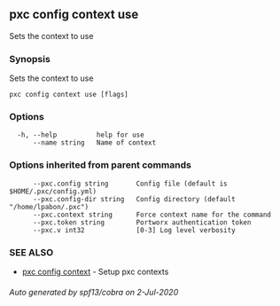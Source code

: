 ## pxc config context use

Sets the context to use

### Synopsis

Sets the context to use

```
pxc config context use [flags]
```

### Options

```
  -h, --help          help for use
      --name string   Name of context
```

### Options inherited from parent commands

```
      --pxc.config string       Config file (default is $HOME/.pxc/config.yml)
      --pxc.config-dir string   Config directory (default "/home/lpabon/.pxc")
      --pxc.context string      Force context name for the command
      --pxc.token string        Portworx authentication token
      --pxc.v int32             [0-3] Log level verbosity
```

### SEE ALSO

* [pxc config context](pxc_config_context.md)	 - Setup pxc contexts

###### Auto generated by spf13/cobra on 2-Jul-2020
